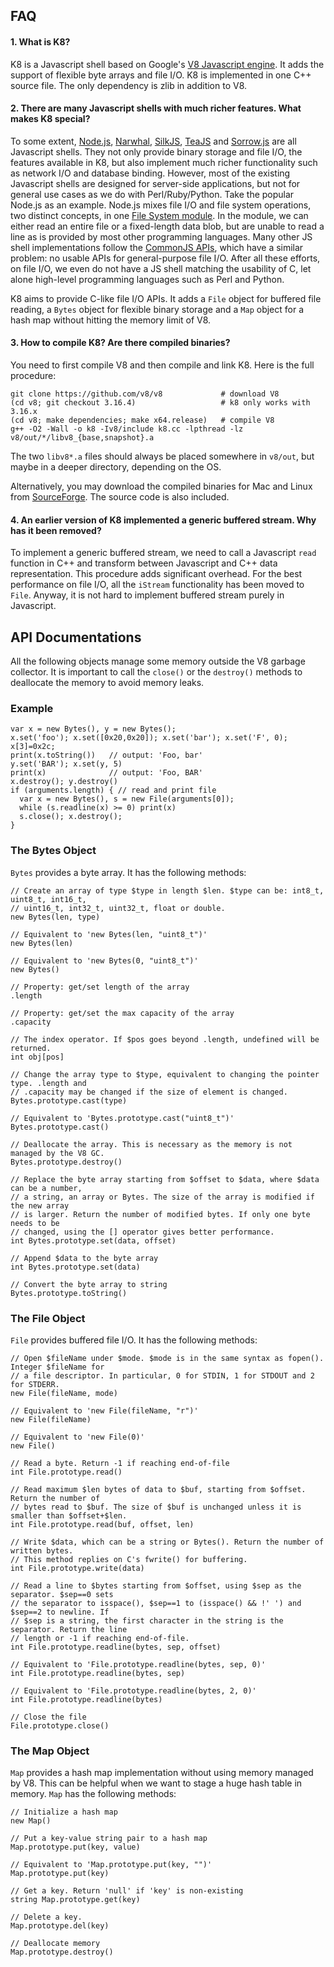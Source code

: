 FAQ
---

#### 1. What is K8?

K8 is a Javascript shell based on Google's [V8 Javascript engine][1]. It adds
the support of flexible byte arrays and file I/O. K8 is implemented in one C++
source file. The only dependency is zlib in addition to V8.

#### 2. There are many Javascript shells with much richer features. What makes K8 special?

To some extent, [Node.js][2], [Narwhal][3], [SilkJS][4], [TeaJS][5] and
[Sorrow.js][6] are all Javascript shells. They not only provide binary storage
and file I/O, the features available in K8, but also implement much richer
functionality such as network I/O and database binding. However, most of the
existing Javascript shells are designed for server-side applications, but not
for general use cases as we do with Perl/Ruby/Python.  Take the popular Node.js
as an example. Node.js mixes file I/O and file system operations, two distinct
concepts, in one [File System module][7].  In the module, we can either read an
entire file or a fixed-length data blob, but are unable to read a line as is
provided by most other programming languages. Many other JS shell
implementations follow the [CommonJS APIs][9], which have a similar problem: no
usable APIs for general-purpose file I/O. After all these efforts, on file I/O,
we even do not have a JS shell matching the usability of C, let alone
high-level programming languages such as Perl and Python.

K8 aims to provide C-like file I/O APIs. It adds a `File` object for buffered
file reading, a `Bytes` object for flexible binary storage and a `Map` object
for a hash map without hitting the memory limit of V8.

#### 3. How to compile K8? Are there compiled binaries?

You need to first compile V8 and then compile and link K8. Here is the full procedure:

	git clone https://github.com/v8/v8             # download V8
	(cd v8; git checkout 3.16.4)                   # k8 only works with 3.16.x
	(cd v8; make dependencies; make x64.release)   # compile V8
	g++ -O2 -Wall -o k8 -Iv8/include k8.cc -lpthread -lz v8/out/*/libv8_{base,snapshot}.a

The two `libv8*.a` files should always be placed somewhere in `v8/out`, but
maybe in a deeper directory, depending on the OS.

Alternatively, you may download the compiled binaries for Mac and Linux from
[SourceForge][11]. The source code is also included.

#### 4. An earlier version of K8 implemented a generic buffered stream. Why has it been removed?

To implement a generic buffered stream, we need to call a Javascript `read`
function in C++ and transform between Javascript and C++ data representation.
This procedure adds significant overhead. For the best performance on file
I/O, all the `iStream` functionality has been moved to `File`. Anyway, it
is not hard to implement buffered stream purely in Javascript.


API Documentations
------------------

All the following objects manage some memory outside the V8 garbage collector.
It is important to call the `close()` or the `destroy()` methods to deallocate
the memory to avoid memory leaks.

### Example

    var x = new Bytes(), y = new Bytes();
    x.set('foo'); x.set([0x20,0x20]); x.set('bar'); x.set('F', 0); x[3]=0x2c;
    print(x.toString())   // output: 'Foo, bar'
    y.set('BAR'); x.set(y, 5)
    print(x)              // output: 'Foo, BAR'
    x.destroy(); y.destroy()
    if (arguments.length) { // read and print file
      var x = new Bytes(), s = new File(arguments[0]);
      while (s.readline(x) >= 0) print(x)
      s.close(); x.destroy();
    }

### The Bytes Object

`Bytes` provides a byte array. It has the following methods:

	// Create an array of type $type in length $len. $type can be: int8_t, uint8_t, int16_t,
	// uint16_t, int32_t, uint32_t, float or double.
	new Bytes(len, type)

	// Equivalent to 'new Bytes(len, "uint8_t")'
	new Bytes(len)

    // Equivalent to 'new Bytes(0, "uint8_t")'
    new Bytes()

	// Property: get/set length of the array
	.length

	// Property: get/set the max capacity of the array
	.capacity

	// The index operator. If $pos goes beyond .length, undefined will be returned.
	int obj[pos]

	// Change the array type to $type, equivalent to changing the pointer type. .length and
	// .capacity may be changed if the size of element is changed.
	Bytes.prototype.cast(type)

	// Equivalent to 'Bytes.prototype.cast("uint8_t")'
	Bytes.prototype.cast()

	// Deallocate the array. This is necessary as the memory is not managed by the V8 GC.
	Bytes.prototype.destroy()

	// Replace the byte array starting from $offset to $data, where $data can be a number,
	// a string, an array or Bytes. The size of the array is modified if the new array
	// is larger. Return the number of modified bytes. If only one byte needs to be
	// changed, using the [] operator gives better performance.
    int Bytes.prototype.set(data, offset)

	// Append $data to the byte array
	int Bytes.prototype.set(data)

	// Convert the byte array to string
	Bytes.prototype.toString()

### The File Object

`File` provides buffered file I/O. It has the following methods:

	// Open $fileName under $mode. $mode is in the same syntax as fopen(). Integer $fileName for
	// a file descriptor. In particular, 0 for STDIN, 1 for STDOUT and 2 for STDERR.
	new File(fileName, mode)

	// Equivalent to 'new File(fileName, "r")'
	new File(fileName)

	// Equivalent to 'new File(0)'
	new File()

	// Read a byte. Return -1 if reaching end-of-file
	int File.prototype.read()

	// Read maximum $len bytes of data to $buf, starting from $offset. Return the number of
	// bytes read to $buf. The size of $buf is unchanged unless it is smaller than $offset+$len.
	int File.prototype.read(buf, offset, len)

	// Write $data, which can be a string or Bytes(). Return the number of written bytes.
	// This method replies on C's fwrite() for buffering.
	int File.prototype.write(data)

	// Read a line to $bytes starting from $offset, using $sep as the separator. $sep==0 sets
	// the separator to isspace(), $sep==1 to (isspace() && !' ') and $sep==2 to newline. If
	// $sep is a string, the first character in the string is the separator. Return the line
	// length or -1 if reaching end-of-file.
	int File.prototype.readline(bytes, sep, offset)

	// Equivalent to 'File.prototype.readline(bytes, sep, 0)'
	int File.prototype.readline(bytes, sep)

	// Equivalent to 'File.prototype.readline(bytes, 2, 0)'
	int File.prototype.readline(bytes)

	// Close the file
	File.prototype.close()

### The Map Object

`Map` provides a hash map implementation without using memory managed by V8. This can be helpful
when we want to stage a huge hash table in memory. `Map` has the following methods:

	// Initialize a hash map
	new Map()

	// Put a key-value string pair to a hash map
	Map.prototype.put(key, value)

	// Equivalent to 'Map.prototype.put(key, "")'
	Map.prototype.put(key)

	// Get a key. Return 'null' if 'key' is non-existing
	string Map.prototype.get(key)

	// Delete a key.
	Map.prototype.del(key)

	// Deallocate memory
	Map.prototype.destroy()

[1]: http://code.google.com/p/v8/
[2]: http://nodejs.org/
[3]: https://github.com/tlrobinson/narwhal
[4]: http://silkjs.net/
[5]: http://code.google.com/p/teajs/
[6]: https://github.com/samlecuyer/sorrow.js
[7]: http://nodejs.org/api/fs.html
[8]: http://nodejs.org/api/stream.html
[9]: http://www.commonjs.org/specs/
[11]: https://sourceforge.net/projects/lh3/files/
